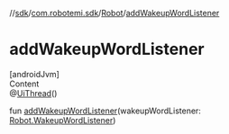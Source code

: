 //[sdk](../../../index.md)/[com.robotemi.sdk](../index.md)/[Robot](index.md)/[addWakeupWordListener](add-wakeup-word-listener.md)



# addWakeupWordListener  
[androidJvm]  
Content  
@[UiThread](https://developer.android.com/reference/kotlin/androidx/annotation/UiThread.html)()  
  
fun [addWakeupWordListener](add-wakeup-word-listener.md)(wakeupWordListener: [Robot.WakeupWordListener](-wakeup-word-listener/index.md))  



